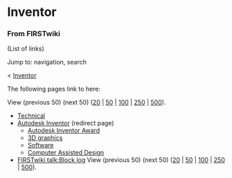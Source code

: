 # Inventor

### From FIRSTwiki

(List of links)

Jump to: navigation, search

&lt; [Inventor](/index.php?title=Inventor&redirect=no "Inventor" )  

The following pages link to here:

View (previous 50) (next 50)
([20](/index.php?title=Special:Whatlinkshere/Inventor&limit=20&from=0
"Special:Whatlinkshere/Inventor" ) |
[50](/index.php?title=Special:Whatlinkshere/Inventor&limit=50&from=0
"Special:Whatlinkshere/Inventor" ) |
[100](/index.php?title=Special:Whatlinkshere/Inventor&limit=100&from=0
"Special:Whatlinkshere/Inventor" ) |
[250](/index.php?title=Special:Whatlinkshere/Inventor&limit=250&from=0
"Special:Whatlinkshere/Inventor" ) |
[500](/index.php?title=Special:Whatlinkshere/Inventor&limit=500&from=0
"Special:Whatlinkshere/Inventor" )).

  * [Technical](/index.php/Technical "Technical" )
  * [Autodesk Inventor](/index.php?title=Autodesk_Inventor&redirect=no "Autodesk Inventor" ) (redirect page) 
    * [Autodesk Inventor Award](/index.php/Autodesk_Inventor_Award "Autodesk Inventor Award" )
    * [3D graphics](/index.php/3D_graphics "3D graphics" )
    * [Software](/index.php/Software "Software" )
    * [Computer Assisted Design](/index.php/Computer_Assisted_Design "Computer Assisted Design" )
  * [FIRSTwiki talk:Block log](/index.php/FIRSTwiki_talk:Block_log "FIRSTwiki talk:Block log" )
View (previous 50) (next 50)
([20](/index.php?title=Special:Whatlinkshere/Inventor&limit=20&from=0
"Special:Whatlinkshere/Inventor" ) |
[50](/index.php?title=Special:Whatlinkshere/Inventor&limit=50&from=0
"Special:Whatlinkshere/Inventor" ) |
[100](/index.php?title=Special:Whatlinkshere/Inventor&limit=100&from=0
"Special:Whatlinkshere/Inventor" ) |
[250](/index.php?title=Special:Whatlinkshere/Inventor&limit=250&from=0
"Special:Whatlinkshere/Inventor" ) |
[500](/index.php?title=Special:Whatlinkshere/Inventor&limit=500&from=0
"Special:Whatlinkshere/Inventor" )).

